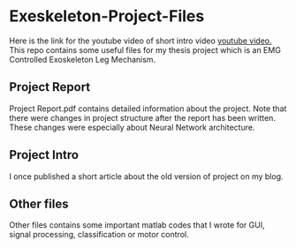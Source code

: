 # Exeskeleton-Project-Files
Here is the link for the youtube video of short intro video [youtube video.](https://www.youtube.com/watch?v=GtcncEn_yxg&list=PL3EFm54Q_2615T5O42ppe13vlwM8GPgXn&index=3&ab_channel=Mehmet%C4%B0%C5%9Fcan)
This repo contains some useful files for my thesis project which is an EMG Controlled Exoskeleton Leg Mechanism.

## Project Report
Project Report.pdf contains detailed information about the project. Note that there were changes in project structure after the report has been written.
These changes were especially about Neural Network architecture.

## Project Intro
I once published a short article about the old version of project on my blog.

## Other files
Other files contains some important matlab codes that I wrote for GUI, signal processing, classification or motor control.
